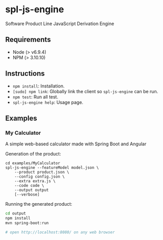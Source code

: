 # spl-js-engine
Software Product Line JavaScript Derivation Engine

## Requirements

* Node (> v6.9.4)
* NPM (> 3.10.10)

## Instructions

* `npm install`: Installation.
* `[sudo] npm link`: Globally link the client so `spl-js-engine` can be run.
* `npm test`: Run all test.
* `spl-js-engine help`: Usage page.

## Examples

### My Calculator

A simple web-based calculator made with Spring Boot and Angular

Generation of the product:

```
cd examples/MyCalculator
spl-js-engine --featureModel model.json \
    --product product.json \
    --config config.json \
    --extra extra.js \
    --code code \
    --output output
    [--verbose]
```

Running the generated product:

```bash
cd output
npm install
mvn spring-boot:run

# open http://localhost:8080/ on any web browser
```
